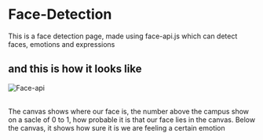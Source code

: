 # Face-Detection
This is a face detection page, made using face-api.js which can detect faces, emotions and expressions

## and this is how it looks like
![Face-api](https://github.com/BhanujISNOTACODER/Face-Detection/assets/122614303/867ba17f-b34f-4f11-80eb-ea51ba1c4ae6)
<br><br>

The canvas shows where our face is, the number above the campus show on a sacle of 0 to 1, how probable it is that our face lies in the canvas. Below the canvas, it shows how sure it is we are feeling a certain emotion
